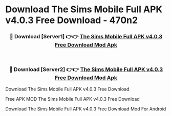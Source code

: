 # Download The Sims Mobile Full APK v4.0.3 Free Download - 470n2



<div align="center">
<h3>🔴 Download [Server1] 👉👉 <a href="https://momento.my/?title=The_Sims_Mobile_Full_APK_v4.0.3_Free_Download">The Sims Mobile Full APK v4.0.3 Free Download Mod Apk</a></h3><br>

<h3>🔴 Download [Server2] 👉👉 <a href="https://momento.my/?title=The_Sims_Mobile_Full_APK_v4.0.3_Free_Download">The Sims Mobile Full APK v4.0.3 Free Download Mod Apk</a></h3>
</div>



Download The Sims Mobile Full APK v4.0.3 Free Download 

Free APK MOD The Sims Mobile Full APK v4.0.3 Free Download 

Download The Sims Mobile Full APK v4.0.3 Free Download Mod For Android
